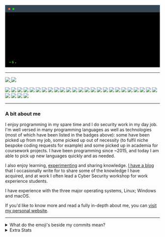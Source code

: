 <img src="memes/terminal.gif" alt="Weclome to my GitHub Profile"/>
<hr>

<a href="https://wakatime.com/@the_wright_jamie"><img src="https://wakatime.com/badge/user/604ea863-2306-4cbd-95b6-d2dbf642c915.svg"> <img src="https://img.shields.io/badge/(since 16th April 2023)-blue" /></a>

<img src="https://img.shields.io/badge/android-000000?logo=android"> <img src="https://img.shields.io/badge/Kotlin-7F52FF?logo=kotlin&logoColor=ffffff"> <img src="https://img.shields.io/badge/Jetpack Compose-4285F4?logo=jetpackcompose&logoColor=ffffff"> <img src="https://img.shields.io/static/v1?label=&message=|&color=222222"> <img src="https://img.shields.io/badge/Rust-000000?logo=rust"> <img src="https://img.shields.io/badge/Java-2F2625?logo=coffeescript"> <img src="https://img.shields.io/badge/C%23-239120?logo=csharp"> <img src="https://img.shields.io/static/v1?label=&message=Python&logo=python&color=3776AB&logoColor=ffffff"> <img src="https://img.shields.io/static/v1?label=&message=Shell Script&logo=windowsterminal&color=4D4D4D&logoColor=ffffff"> <img src="https://img.shields.io/static/v1?label=&message=|&color=222222"> <img src="https://img.shields.io/badge/Angular-DD0031?logo=angular"> <img src="https://img.shields.io/badge/React-61DAFB?logo=react&logoColor=000000"> <img src="https://img.shields.io/badge/Node JS-339933?logo=nodedotjs&logoColor=ffffff"> <img src="https://img.shields.io/badge/Express-000000?logo=express&logoColor=ffffff"> <img src="https://img.shields.io/badge/Vanilla HTML/CSS/JS-8669AE?logo=circle&logoColor=ffffff"> <img src="https://img.shields.io/static/v1?label=&message=|&color=222222"> <img src="https://img.shields.io/badge/PostgreSQL-4169E1?logo=postgresql&logoColor=ffffff"> <img src="https://img.shields.io/badge/MySQL-4479A1?logo=mysql&logoColor=ffffff"> <img src="https://img.shields.io/static/v1?label=&message=|&color=222222"> <img src="https://img.shields.io/badge/Linux-FCC624?logo=linux&logoColor=000000"> <img src="https://img.shields.io/badge/Windows-008080?logo=windows95&logoColor=ffffff"> <img src="https://img.shields.io/badge/macOS-000000?logo=macos&logoColor=ffffff"> <img src="https://img.shields.io/static/v1?label=&message=|&color=222222"> <img src="https://img.shields.io/badge/Code-007ACC?logo=visualstudiocode&logoColor=ffffff"> <img src="https://img.shields.io/badge/IntelliJ IDEA-000000?logo=intellijidea&logoColor=ffffff"> <img src="https://img.shields.io/badge/Android Studio-3DDC84?logo=androidstudio&logoColor=ffffff"> <img src="https://img.shields.io/static/v1?label=&message=|&color=222222"> <img src="https://img.shields.io/badge/AWS-232F3E?logo=amazonaws&logoColor=ffffff"> <img src="https://img.shields.io/badge/Jenkins-D24939?logo=jenkins&logoColor=ffffff">

<hr>

### A bit about me

I enjoy programming in my spare time and I do security work in my day job. I'm well versed in many programming languages as well as technologies (most of which have been listed in the badges above): some have been picked up from my job, some picked up out of necessity (to fulfil niche bespoke coding requests for example) and some picked up in academia for coursework projects. I have been programming since ~2015, and today I am able to pick up new languages quickly and as needed.

I also enjoy learning, [experimenting](https://xsfs.xyz/articles/2023/bait-and-switch) and sharing knowledge. [I have a blog](https://xsfs.xyz/) that I occasionally write for to share some of the knowledge I have acquired, and at work I often lead a Cyber Security workshop for work experience students.

I have experience with the three major operating systems, Linux; Windows and macOS.

If you'd like to know more and read a fully in-depth about me, you can [visit my personal website](https://the-wright-jamie.dev/).

<hr>

<details>
<summary> What do the emoji's beside my commits mean? </summary>

<br/>

| Emoji | Description                                            |
| :---: | ------------------------------------------------------ |
|  ✨   | Additions to the code, such as new features or methods |
|  🖊️   | Change to a feature's behaviour unrelated to bugs      |
|  🔧   | Bug fix, full or partial                               |
|  💣   | Commit is broken and may not build                     |
|  🗑️   | Removal of code, such as obsolete methods or variables |

</details>

<details>
<summary> Extra Stats </summary>

<br/>

<div align="center"><p float="middle"><img src="memes/sink.jpg" height="180px"><img src="memes/well.jpg" height="180px"><img src="memes/ears.png" height="180px"><img src="memes/horses.jpeg" height="180px"></p></div>

<div align="center">
<img src="https://github-readme-streak-stats.herokuapp.com/?user=the-wright-jamie&theme=transparent" />

<img src="https://github-readme-stats.vercel.app/api/wakatime?username=the_wright_jamie&layout=compact&theme=transparent"/>
</div>

<h4> Development (& other) Machines </h4>
<div>
<img src="https://img.shields.io/badge/Cobalt-Custom_Build-3982CE?logo=Prisma&logoColor=white"> <img src="https://img.shields.io/badge/Windows_11-0078d4?logo=windows-11&logoColor=white"> <img src="https://img.shields.io/badge/Ryzen_9_3900X-ED1C24?logo=amd&logoColor=white"> <img src="https://img.shields.io/badge/NVIDIA-RTX3070_FE-76B900?logo=nvidia&logoColor=white">
</div>
<div>
<img src="https://img.shields.io/badge/Apple-MacBook_Pro_2021-333333?logo=apple&logoColor=white">
</div>
<div>
<img src="https://img.shields.io/badge/Steam_Deck-000000?logo=steam&logoColor=white">
</div>

<div align="center"><p float="middle"><img src="memes/chat_noir.jpeg" height="180px"></p></div>

</details>
